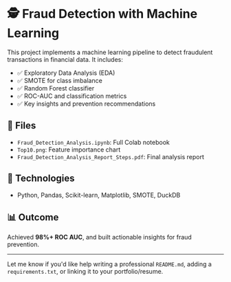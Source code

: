 # 🕵️ Fraud Detection with Machine Learning

This project implements a machine learning pipeline to detect fraudulent transactions in financial data. It includes:

- ✅ Exploratory Data Analysis (EDA)
- ✅ SMOTE for class imbalance
- ✅ Random Forest classifier
- ✅ ROC-AUC and classification metrics
- ✅ Key insights and prevention recommendations

## 📂 Files
- `Fraud_Detection_Analysis.ipynb`: Full Colab notebook
- `Top10.png`: Feature importance chart
- `Fraud_Detection_Analysis_Report_Steps.pdf`: Final analysis report

## 🔧 Technologies
- Python, Pandas, Scikit-learn, Matplotlib, SMOTE, DuckDB

## 📊 Outcome
Achieved **98%+ ROC AUC**, and built actionable insights for fraud prevention.

---

Let me know if you'd like help writing a professional `README.md`, adding a `requirements.txt`, or linking it to your portfolio/resume.
